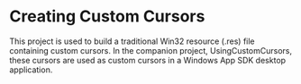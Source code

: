 # Creating Custom Cursors

This project is used to build a traditional Win32 resource (.res) file containing custom cursors. In the companion project, UsingCustomCursors, these cursors are used as custom cursors in a Windows App SDK desktop application.
